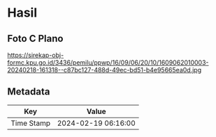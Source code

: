 # Hasil

## Foto C Plano

https://sirekap-obj-formc.kpu.go.id/3436/pemilu/ppwp/16/09/06/20/10/1609062010003-20240218-161318--c87bc127-488d-49ec-bd51-b4e95665ea0d.jpg


## Metadata

| Key        | Value               |
| ---------- | ------------------- |
| Time Stamp | 2024-02-19 06:16:00 |



